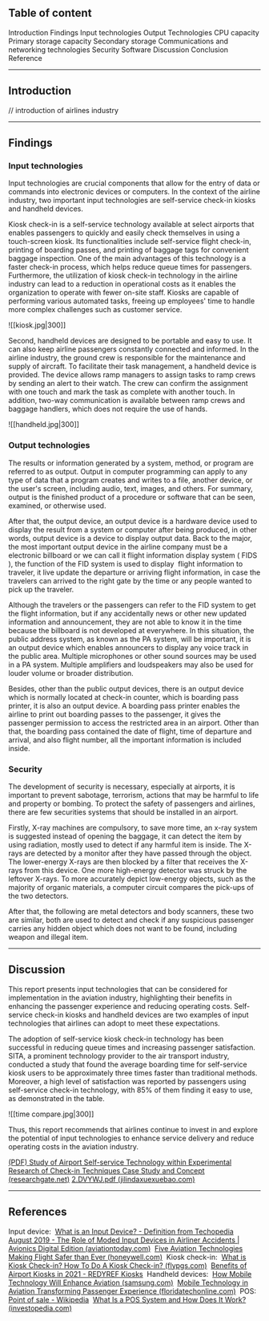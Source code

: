 ## Table of content

Introduction
Findings
	Input technologies
	Output Technologies
	CPU capacity
	Primary storage capacity
	Secondary storage
	Communications and networking technologies
	Security
	Software
Discussion
Conclusion
Reference

---

## Introduction

// introduction of airlines industry

---

## Findings

### Input technologies 

Input technologies are crucial components that allow for the entry of data or commands into electronic devices or computers. In the context of the airline industry, two important input technologies are self-service check-in kiosks and handheld devices.

Kiosk check-in is a self-service technology available at select airports that enables passengers to quickly and easily check themselves in using a touch-screen kiosk. Its functionalities include self-service flight check-in, printing of boarding passes, and printing of baggage tags for convenient baggage inspection. One of the main advantages of this technology is a faster check-in process, which helps reduce queue times for passengers. Furthermore, the utilization of kiosk check-in technology in the airline industry can lead to a reduction in operational costs as it enables the organization to operate with fewer on-site staff. Kiosks are capable of performing various automated tasks, freeing up employees' time to handle more complex challenges such as customer service.

![[kiosk.jpg|300]]

Second, handheld devices are designed to be portable and easy to use. It can also keep airline passengers constantly connected and informed. In the airline industry, the ground crew is responsible for the maintenance and supply of aircraft. To facilitate their task management, a handheld device is provided. The device allows ramp managers to assign tasks to ramp crews by sending an alert to their watch. The crew can confirm the assignment with one touch and mark the task as complete with another touch. In addition, two-way communication is available between ramp crews and baggage handlers, which does not require the use of hands.

![[handheld.jpg|300]]

### Output technologies

The results or information generated by a system, method, or program are referred to as output. Output in computer programming can apply to any type of data that a program creates and writes to a file, another device, or the user's screen, including audio, text, images, and others. For summary, output is the finished product of a procedure or software that can be seen, examined, or otherwise used. 

After that, the output device, an output device is a hardware device used to display the result from a system or computer after being produced, in other words, output device is a device to display output data. Back to the major, the most important output device in the airline company must be a electronic billboard or we can call it flight information display system ( FIDS ), the function of the FID system is used to display  flight information to traveler, it live update the departure or arriving flight information, in case the travelers can arrived to the right gate by the time or any people wanted to pick up the traveler. 

Although the travelers or the passengers can refer to the FID system to get the flight information, but if any accidentally news or other new updated information and announcement, they are not able to know it in the time because the billboard is not developed at everywhere. In this situation, the public address system, as known as the PA system, will be important, it is an output device which enables announcers to display any voice track in the public area. Multiple microphones or other sound sources may be used in a PA system. Multiple amplifiers and loudspeakers may also be used for louder volume or broader distribution. 

Besides, other than the public output devices, there is an output device which is normally located at check-in counter, which is boarding pass printer, it is also an output device. A boarding pass printer enables the airline to print out boarding passes to the passenger, it gives the passenger permission to access the restricted area in an airport. Other than that, the boarding pass contained the date of flight, time of departure and arrival, and also flight number, all the important information is included inside.

### Security

The development of security is necessary, especially at airports, it is important to prevent sabotage, terrorism, actions that may be harmful to life and property or bombing. To protect the safety of passengers and airlines, there are few securities systems that should be installed in an airport. 

Firstly, X-ray machines are compulsory, to save more time, an x-ray system is suggested instead of opening the baggage, it can detect the item by using radiation, mostly used to detect if any harmful item is inside. The X-rays are detected by a monitor after they have passed through the object. The lower-energy X-rays are then blocked by a filter that receives the X-rays from this device. One more high-energy detector was struck by the leftover X-rays. To more accurately depict low-energy objects, such as the majority of organic materials, a computer circuit compares the pick-ups of the two detectors. 

After that, the following are metal detectors and body scanners, these two are similar, both are used to detect and check if any suspicious passenger carries any hidden object which does not want to be found, including weapon and illegal item.

---

## Discussion

This report presents input technologies that can be considered for implementation in the aviation industry, highlighting their benefits in enhancing the passenger experience and reducing operating costs. Self-service check-in kiosks and handheld devices are two examples of input technologies that airlines can adopt to meet these expectations.

The adoption of self-service kiosk check-in technology has been successful in reducing queue times and increasing passenger satisfaction. SITA, a prominent technology provider to the air transport industry, conducted a study that found the average boarding time for self-service kiosk users to be approximately three times faster than traditional methods. Moreover, a high level of satisfaction was reported by passengers using self-service check-in technology, with 85% of them finding it easy to use, as demonstrated in the table.

![[time compare.jpg|300]]

Thus, this report recommends that airlines continue to invest in and explore the potential of input technologies to enhance service delivery and reduce operating costs in the aviation industry.

[(PDF) Study of Airport Self-service Technology within Experimental Research of Check-in Techniques Case Study and Concept (researchgate.net)](https://www.researchgate.net/publication/46093545_Study_of_Airport_Self-service_Technology_within_Experimental_Research_of_Check-in_Techniques_Case_Study_and_Concept)
[2.DVYWJ.pdf (jilindaxuexuebao.com)](https://jilindaxuexuebao.com/dashboard/uploads/2.DVYWJ.pdf)

---

## References

Input device: 
[What is an Input Device? - Definition from Techopedia](https://www.techopedia.com/definition/2344/input-device) 
[August 2019 - The Role of Moded Input Devices in Airliner Accidents | Avionics Digital Edition (aviationtoday.com)](https://interactive.aviationtoday.com/avionicsmagazine/august-2019/the-role-of-moded-input-devices-in-airliner-accidents/) 
[Five Aviation Technologies Making Flight Safer than Ever (honeywell.com)](https://aerospace.honeywell.com/us/en/about-us/blogs/five-aviation-technologies-making-flight-safer-than-ever?utm_source=google&utm_medium=cpc&utm_campaign=23-aero-ww-dsa-blogs&utm_term=dsa_aero&utm_content=dyn-en-lp&gclid=CjwKCAiA3pugBhAwEiwAWFzwdck1nqOWUH1d_I7C3iY0IVvuY1pgxGCehn2vStA_bVyuMzXTyoELOBoC48AQAvD_BwE) 
Kiosk check-in: 
[What is Kiosk Check-in? How To Do A Kiosk Check-in? (flypgs.com)](https://www.flypgs.com/en/travel-glossary/kiosk-check-in#:~:text=What%20is%20the%20Kiosk%20Check,is%20subjected%20to%20certain%20timing.) 
[Benefits of Airport Kiosks in 2021 - REDYREF Kiosks](https://redyref.com/benefits-airport-kiosks/) 
Handheld devices: 
[How Mobile Technology Will Enhance Aviation (samsung.com)](https://insights.samsung.com/2019/03/28/how-mobile-technology-will-enhance-aviation/) 
[Mobile Technology in Aviation Transforming Passenger Experience (floridatechonline.com)](https://www.floridatechonline.com/blog/aviation-management/mobile-technology-in-aviation-transforming-passenger-experience/) 
POS: 
[Point of sale - Wikipedia](https://en.wikipedia.org/wiki/Point_of_sale) 
[What Is a POS System and How Does It Work? (investopedia.com)](https://www.investopedia.com/terms/p/point-of-sale.asp)
